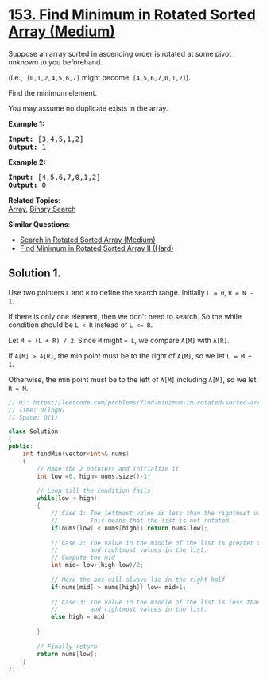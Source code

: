 # [153. Find Minimum in Rotated Sorted Array (Medium)](https://leetcode.com/problems/find-minimum-in-rotated-sorted-array/)

<p>Suppose an array sorted in ascending order is rotated at some pivot unknown to you beforehand.</p>

<p>(i.e., &nbsp;<code>[0,1,2,4,5,6,7]</code>&nbsp;might become &nbsp;<code>[4,5,6,7,0,1,2]</code>).</p>

<p>Find the minimum element.</p>

<p>You may assume no duplicate exists in the array.</p>

<p><strong>Example 1:</strong></p>

<pre><strong>Input:</strong> [3,4,5,1,2] 
<strong>Output:</strong> 1
</pre>

<p><strong>Example 2:</strong></p>

<pre><strong>Input:</strong> [4,5,6,7,0,1,2]
<strong>Output:</strong> 0
</pre>


**Related Topics**:  
[Array](https://leetcode.com/tag/array/), [Binary Search](https://leetcode.com/tag/binary-search/)

**Similar Questions**:
* [Search in Rotated Sorted Array (Medium)](https://leetcode.com/problems/search-in-rotated-sorted-array/)
* [Find Minimum in Rotated Sorted Array II (Hard)](https://leetcode.com/problems/find-minimum-in-rotated-sorted-array-ii/)

## Solution 1.

Use two pointers `L` and `R` to define the search range. Initially `L = 0`, `R = N - 1`.

If there is only one element, then we don't need to search. So the while condition should be `L < R` instead of `L <= R`.

Let `M = (L + R) / 2`. Since `M` might `= L`, we compare `A[M]` with `A[R]`.

If `A[M] > A[R]`, the min point must be to the right of `A[M]`, so we let `L = M + 1`.

Otherwise, the min point must be to the left of `A[M]` including `A[M]`, so we let `R = M`.

```cpp
// OJ: https://leetcode.com/problems/find-minimum-in-rotated-sorted-array
// Time: O(logN)
// Space: O(1)

class Solution
{
public:
    int findMin(vector<int>& nums) 
    {
        // Make the 2 pointers and initialize it
        int low =0, high= nums.size()-1;
        
        // Loop till the condition fails
        while(low < high)
        {
            // Case 1: The leftmost value is less than the rightmost value in the list
            //         This means that the list is not rotated.
            if(nums[low] < nums[high]) return nums[low];
            
            // Case 2: The value in the middle of the list is greater than the leftmost 
            //         and rightmost values in the list.
            // Compute the mid 
            int mid= low+(high-low)/2;
            
            // Here the ans will always lie in the right half
            if(nums[mid] > nums[high]) low= mid+1;
            
            // Case 3: The value in the middle of the list is less than the leftmost 
            //         and rightmost values in the list.
            else high = mid;
            
        }
        
        // Finally return 
        return nums[low];
    }
};
```
